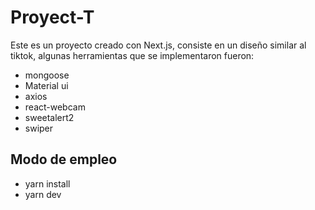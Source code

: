# Proyect-T

Este es un proyecto creado con Next.js, consiste en un diseño similar al tiktok, algunas herramientas que se implementaron fueron:

* mongoose
* Material ui 
* axios 
* react-webcam
* sweetalert2
* swiper

## Modo de empleo
* yarn install 
* yarn dev

